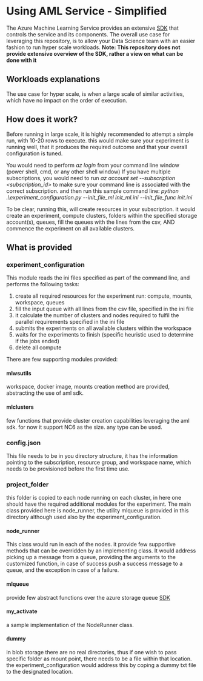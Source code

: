 # Using AML Service - Simplified
The Azure Machine Learning Service provides an extensive [SDK](https://aka.ms/aml-sdk)  that controls the service and its components.
The overall use case for leveraging this repository, is to allow your Data Science team with an easier fashion to run hyper scale workloads.
**Note: This repository does not provide extensive overview of the SDK, rather a view on what can be done with it**

## Workloads explanations
The use case for hyper scale, is when a large scale of similar activities, which have no impact on the order of execution. 

## How does it work?
Before running in large scale, it is highly recommended to attempt a simple run, with 10-20 rows to execute. this would make sure your experiment is running well, that it produces the required outcome and that your overall configuration is tuned.

You would need to perform *az login* from your command line window (power shell, cmd, or any other shell window)
If you have multiple subscriptions, you would need to run *az account set --subscription <subscription_id>* to make sure your command line is associated with the correct subscription.
and then run this sample command line:
*python .\experiment_configuration.py --init_file_ml init_ml.ini --init_file_func init.ini*

To be clear, running this, will create resources in your subscription. it would create an experiment, compute clusters, folders within the specified storage account(s), queues, fill the queues with the lines from the csv, AND commence the experiment on all available clusters. 




## What is provided

### experiment_configuration
This module reads the ini files specified as part of the command line, and performs the following tasks:
1. create all required resources for the experiment run: compute, mounts, workspace, queues
2. fill the input queue with all lines from the csv file, specified in the ini file
3. it calculate the number of clusters and nodes required to fulfil the parallel requirements specified in the ini file
4. submits the experiments on all available clusters within the workspace
5. waits for the experiments to finish (specific heuristic used to determine if the jobs ended)
6. delete all compute

There are few supporting modules provided:

#### mlwsutils
workspace, docker image, mounts creation method are provided, abstracting the use of aml sdk.

#### mlclusters
few functions that provide cluster creation capabilities leveraging the aml sdk. for now it support NC6 as the size. any type can be used.

### config.json
This file needs to be in you directory structure, it has the information pointing to the subscription, resource group, and workspace name, which needs to be provisioned before the first time use.

### project_folder
this folder is copied to each node running on each cluster, in here one should have the required additional modules for the experiment.
The main class provided here is node_runner, the utility mlqueue is provided in this directory although used also by the experiment_configuration.

#### node_runner
This class would run in each of the nodes. it provide few supportive methods that can be overridden by an implementing class. 
It would address picking up a message from a queue, providing the arguments to the customized function, in case of success push a success message to a queue, and the exception in case of a failure.

#### mlqueue
provide few abstract functions over the azure storage queue [SDK](https://azure-storage.readthedocs.io/)

#### my_activate
a sample implementation of the NodeRunner class. 

#### dummy
in blob storage there are no real directories, thus if one wish to pass specific folder as mount point, there needs to be a file within that location. the experiment_configuration would address this by coping a dummy txt file to the designated location.
